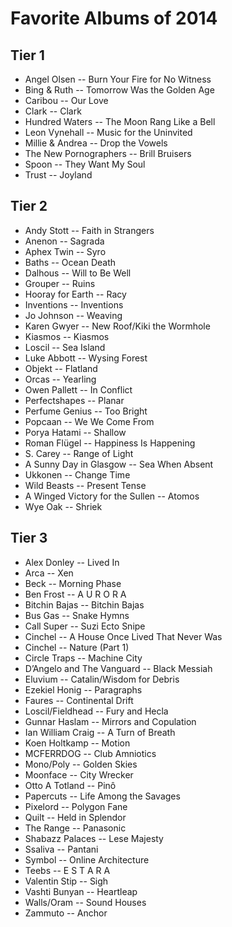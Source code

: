 # Favorite Albums of 2014


## Tier 1

- Angel Olsen -- Burn Your Fire for No Witness
- Bing & Ruth -- Tomorrow Was the Golden Age
- Caribou -- Our Love
- Clark -- Clark
- Hundred Waters -- The Moon Rang Like a Bell
- Leon Vynehall -- Music for the Uninvited
- Millie & Andrea -- Drop the Vowels
- The New Pornographers -- Brill Bruisers
- Spoon -- They Want My Soul
- Trust -- Joyland


## Tier 2

- Andy Stott -- Faith in Strangers
- Anenon -- Sagrada
- Aphex Twin -- Syro
- Baths -- Ocean Death
- Dalhous -- Will to Be Well
- Grouper -- Ruins
- Hooray for Earth -- Racy
- Inventions -- Inventions
- Jo Johnson -- Weaving
- Karen Gwyer -- New Roof/Kiki the Wormhole
- Kiasmos -- Kiasmos
- Loscil -- Sea Island
- Luke Abbott -- Wysing Forest
- Objekt -- Flatland
- Orcas -- Yearling
- Owen Pallett -- In Conflict
- Perfectshapes -- Planar
- Perfume Genius -- Too Bright
- Popcaan -- We We Come From
- Porya Hatami -- Shallow
- Roman Flügel -- Happiness Is Happening
- S. Carey -- Range of Light
- A Sunny Day in Glasgow -- Sea When Absent
- Ukkonen -- Change Time
- Wild Beasts -- Present Tense
- A Winged Victory for the Sullen -- Atomos
- Wye Oak -- Shriek


## Tier 3

- Alex Donley -- Lived In
- Arca -- Xen
- Beck -- Morning Phase
- Ben Frost -- A U R O R A
- Bitchin Bajas -- Bitchin Bajas
- Bus Gas -- Snake Hymns
- Call Super -- Suzi Ecto Snipe
- Cinchel -- A House Once Lived That Never Was
- Cinchel -- Nature (Part 1)
- Circle Traps -- Machine City
- D’Angelo and The Vanguard -- Black Messiah
- Eluvium -- Catalin/Wisdom for Debris
- Ezekiel Honig -- Paragraphs
- Faures -- Continental Drift
- Loscil/Fieldhead -- Fury and Hecla
- Gunnar Haslam -- Mirrors and Copulation
- Ian William Craig -- A Turn of Breath
- Koen Holtkamp -- Motion
- MCFERRDOG -- Club Amniotics
- Mono/Poly -- Golden Skies
- Moonface -- City Wrecker
- Otto A Totland -- Pinô
- Papercuts -- Life Among the Savages
- Pixelord -- Polygon Fane
- Quilt -- Held in Splendor
- The Range -- Panasonic
- Shabazz Palaces -- Lese Majesty
- Ssaliva -- Pantani
- Symbol -- Online Architecture
- Teebs -- E S T A R A
- Valentin Stip -- Sigh
- Vashti Bunyan -- Heartleap
- Walls/Oram -- Sound Houses
- Zammuto -- Anchor

